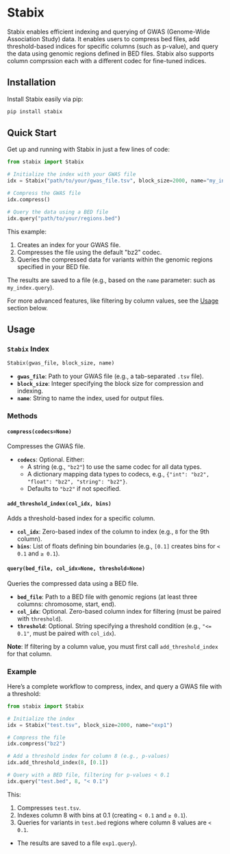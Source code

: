 
# Stabix

Stabix enables efficient indexing and querying of GWAS (Genome-Wide Association Study) data. It enables users to compress bed files, add threshold-based indices for specific columns (such as p-value), and query the data using genomic regions defined in BED files. Stabix also supports column comprssion each with a different codec for fine-tuned indices.

## Installation

Install Stabix easily via pip:

```bash
pip install stabix
```

## Quick Start

Get up and running with Stabix in just a few lines of code:

```python
from stabix import Stabix

# Initialize the index with your GWAS file
idx = Stabix("path/to/your/gwas_file.tsv", block_size=2000, name="my_index")

# Compress the GWAS file
idx.compress()

# Query the data using a BED file
idx.query("path/to/your/regions.bed")
```

This example:
1. Creates an index for your GWAS file.
2. Compresses the file using the default "bz2" codec.
3. Queries the compressed data for variants within the genomic regions specified in your BED file.

The results are saved to a file (e.g., based on the `name` parameter: such as `my_index.query`).

For more advanced features, like filtering by column values, see the [Usage](#usage) section below.

## Usage

### `Stabix` Index

```python
Stabix(gwas_file, block_size, name)
```

- **`gwas_file`**: Path to your GWAS file (e.g., a tab-separated `.tsv` file).
- **`block_size`**: Integer specifying the block size for compression and indexing.
- **`name`**: String to name the index, used for output files.

### Methods

#### `compress(codecs=None)`

Compresses the GWAS file.

- **`codecs`**: Optional. Either:
  - A string (e.g., `"bz2"`) to use the same codec for all data types.
  - A dictionary mapping data types to codecs, e.g., `{"int": "bz2", "float": "bz2", "string": "bz2"}`.
  - Defaults to `"bz2"` if not specified.

#### `add_threshold_index(col_idx, bins)`

Adds a threshold-based index for a specific column.

- **`col_idx`**: Zero-based index of the column to index (e.g., `8` for the 9th column).
- **`bins`**: List of floats defining bin boundaries (e.g., `[0.1]` creates bins for `< 0.1` and `≥ 0.1`).

#### `query(bed_file, col_idx=None, threshold=None)`

Queries the compressed data using a BED file.

- **`bed_file`**: Path to a BED file with genomic regions (at least three columns: chromosome, start, end).
- **`col_idx`**: Optional. Zero-based column index for filtering (must be paired with `threshold`).
- **`threshold`**: Optional. String specifying a threshold condition (e.g., `"<= 0.1"`, must be paired with `col_idx`).

**Note**: If filtering by a column value, you must first call `add_threshold_index` for that column.

### Example

Here’s a complete workflow to compress, index, and query a GWAS file with a threshold:

```python
from stabix import Stabix

# Initialize the index
idx = Stabix("test.tsv", block_size=2000, name="exp1")

# Compress the file
idx.compress("bz2")

# Add a threshold index for column 8 (e.g., p-values)
idx.add_threshold_index(8, [0.1])

# Query with a BED file, filtering for p-values < 0.1
idx.query("test.bed", 8, "< 0.1")
```

This:
1. Compresses `test.tsv`.
2. Indexes column 8 with bins at 0.1 (creating `< 0.1` and `≥ 0.1`).
3. Queries for variants in `test.bed` regions where column 8 values are `< 0.1`.
  - The results are saved to a file `exp1.query`).
